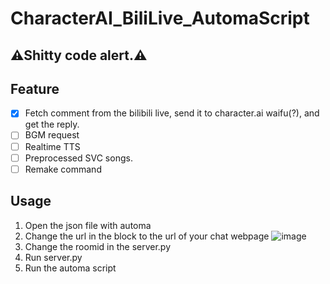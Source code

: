 # CharacterAI_BiliLive_AutomaScript
## ⚠Shitty code alert.⚠
## Feature
- [x] Fetch comment from the bilibili live, send it to character.ai waifu(?), and get the reply.
- [ ] BGM request
- [ ] Realtime TTS
- [ ] Preprocessed SVC songs.
- [ ] Remake command
## Usage
1. Open the json file with automa
2. Change the url in the block to the url of your chat webpage
![image](https://user-images.githubusercontent.com/40137928/210173302-966098a8-7527-4e70-9721-c70f26ed074b.png)
3. Change the roomid in the server.py
4. Run server.py
5. Run the automa script
